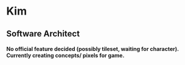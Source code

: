 # Kim
## Software Architect

#### No official feature decided (possibly tileset, waiting for character). Currently creating concepts/ pixels for game.